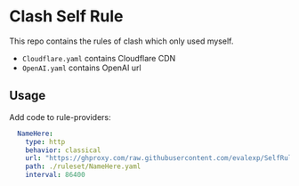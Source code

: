 # Clash Self Rule

This repo contains the rules of clash which only used myself.

- `Cloudflare.yaml` contains Cloudflare CDN
- `OpenAI.yaml` contains OpenAI url

## Usage

Add code to rule-providers: 
```yaml
  NameHere:
    type: http
    behavior: classical
    url: "https://ghproxy.com/raw.githubusercontent.com/evalexp/SelfRules/main/FileNameHere"
    path: ./ruleset/NameHere.yaml
    interval: 86400
```
